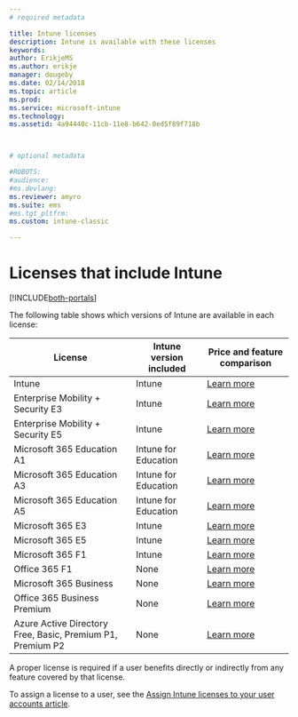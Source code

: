 ```yaml
---
# required metadata

title: Intune licenses
description: Intune is available with these licenses
keywords:
author: ErikjeMS
ms.author: erikje
manager: dougeby
ms.date: 02/14/2018
ms.topic: article
ms.prod:
ms.service: microsoft-intune
ms.technology:
ms.assetid: 4a94440c-11cb-11e8-b642-0ed5f89f718b



# optional metadata

#ROBOTS:
#audience:
#ms.devlang:
ms.reviewer: amyro
ms.suite: ems
#ms.tgt_pltfrm:
ms.custom: intune-classic

---
```


# Licenses that include Intune

[!INCLUDE[both-portals](./includes/note-for-both-portals.md)]

The following table shows which versions of Intune are available in each license:

| License | Intune version included | Price and feature comparison |
|-----------------------------------------------------------------------|-------------------------------------------------------------|---|
| Intune | Intune | [Learn more](https://www.microsoft.com/en-us/cloud-platform/microsoft-intune-pricing) |
| Enterprise Mobility + Security E3 | Intune | [Learn more](https://www.microsoft.com/en-us/cloud-platform/microsoft-intune-pricing) |
| Enterprise Mobility + Security E5 | Intune | [Learn more](https://www.microsoft.com/en-us/cloud-platform/microsoft-intune-pricing) |
| Microsoft 365 Education A1 | Intune for Education | [Learn more](https://www.microsoft.com/en-us/education/buy-license/microsoft365/default.aspx#) |
| Microsoft 365 Education A3 | Intune for Education | [Learn more](https://www.microsoft.com/en-us/education/buy-license/microsoft365/default.aspx#) |
| Microsoft 365 Education A5 | Intune for Education | [Learn more](https://www.microsoft.com/en-us/education/buy-license/microsoft365/default.aspx#) |
| Microsoft 365 E3 | Intune | [Learn more](https://www.microsoft.com/en-US/microsoft-365/enterprise) |
| Microsoft 365 E5 | Intune | [Learn more](https://www.microsoft.com/en-US/microsoft-365/enterprise) |
| Microsoft 365 F1 | Intune | [Learn more](https://www.microsoft.com/en-us/microsoft-365/enterprise/firstline) |
| Office 365 F1 | None | [Learn more](https://www.microsoft.com/en-us/microsoft-365/enterprise/firstline) |
| Microsoft 365 Business | None | [Learn more](https://www.microsoft.com/en-us/microsoft-365/business) |
| Office 365 Business Premium | None | [Learn more](https://www.microsoft.com/en-us/microsoft-365/business) |
| Azure Active Directory Free, Basic, Premium P1, Premium P2 | None | [Learn more](https://azure.microsoft.com/en-us/pricing/details/active-directory/) |

A proper license is required if a user benefits directly or indirectly from any feature covered by that license.

To assign a license to a user, see the [Assign Intune licenses to your user accounts article](licenses-assign.md).

